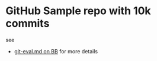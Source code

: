 # GitHub Sample repo with 10k commits
see 
* [git-eval.md on BB](https://bitbucket.oci.oraclecorp.com/projects/DATAHUB/repos/datahub/browse/git-eval.md?at=refs%2Fheads%2Fpvt%2Fckurz%2Fgit)
for more details
